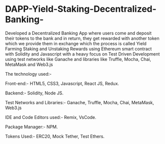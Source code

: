 # DAPP-Yield-Staking-Decentralized-Banking-
Developed a Decentralized Banking App where users come and deposit their tokens to the bank and in return, they get rewarded with another token which we provide them in exchange which the process is called Yield Farming Staking and Unstaking Rewards using Ethereum smart contract with Solidity and Javascript with a heavy focus on Test Driven Development using test networks like Ganache and libraries like Truffle, Mocha, Chai, MetaMask and Web3.js

The technology used:-

Front-end:- HTML5, CSS3, Javascript, React JS, Redux.

Backend:- Solidity, Node JS.

Test Networks and Libraries:- Ganache, Truffle, Mocha, Chai, MetaMask, Web3.js

IDE and Code Editors used:- Remix, VsCode.

Package Manager:- NPM.

Tokens Used:- ERC20, Mock Tether, Test Ethers.
